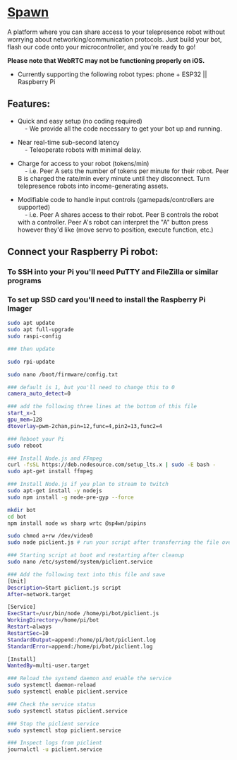 # [Spawn](https://sp4wn.com)

A platform where you can share access to your telepresence robot without worrying about networking/communication protocols. Just build your bot, flash our code onto your microcontroller, and you're ready to go! 

**Please note that WebRTC may not be functioning properly on iOS.**

- Currently supporting the following robot types: phone + ESP32 || Raspberry Pi


## Features:

- Quick and easy setup (no coding required)  
    &nbsp;&nbsp;&nbsp;&nbsp;- We provide all the code necessary to get your bot up and running.

- Near real-time sub-second latency  
    &nbsp;&nbsp;&nbsp;&nbsp;- Teleoperate robots with minimal delay. 

- Charge for access to your robot (tokens/min)  
    &nbsp;&nbsp;&nbsp;&nbsp;- i.e. Peer A sets the number of tokens per minute for their robot. Peer B is charged the rate/min every minute until they disconnect. Turn telepresence robots into income-generating assets.

- Modifiable code to handle input controls (gamepads/controllers are supported)  
    &nbsp;&nbsp;&nbsp;&nbsp;- i.e. Peer A shares access to their robot. Peer B controls the robot with a controller. Peer A's robot can interpret the "A" button press however they'd like (move servo to position, execute function, etc.)

## Connect your Raspberry Pi robot:

### To SSH into your Pi you'll need PuTTY and FileZilla or similar programs

### To set up SSD card you'll need to install the Raspberry Pi Imager
```bash
sudo apt update
sudo apt full-upgrade
sudo raspi-config

### then update

sudo rpi-update

sudo nano /boot/firmware/config.txt

### default is 1, but you'll need to change this to 0
camera_auto_detect=0

### add the following three lines at the bottom of this file
start_x=1
gpu_mem=128
dtoverlay=pwm-2chan,pin=12,func=4,pin2=13,func2=4

### Reboot your Pi
sudo reboot

### Install Node.js and FFmpeg
curl -fsSL https://deb.nodesource.com/setup_lts.x | sudo -E bash -
sudo apt-get install ffmpeg

### Install Node.js if you plan to stream to twitch
sudo apt-get install -y nodejs
sudo npm install -g node-pre-gyp --force

mkdir bot
cd bot
npm install node ws sharp wrtc @sp4wn/pipins

sudo chmod a+rw /dev/video0
sudo node piclient.js # run your script after transferring the file over using FileZilla

### Starting script at boot and restarting after cleanup
sudo nano /etc/systemd/system/piclient.service

### Add the following text into this file and save
[Unit]
Description=Start piclient.js script
After=network.target

[Service]
ExecStart=/usr/bin/node /home/pi/bot/piclient.js
WorkingDirectory=/home/pi/bot
Restart=always
RestartSec=10
StandardOutput=append:/home/pi/bot/piclient.log
StandardError=append:/home/pi/bot/piclient.log

[Install]
WantedBy=multi-user.target

### Reload the systemd daemon and enable the service
sudo systemctl daemon-reload
sudo systemctl enable piclient.service

### Check the service status
sudo systemctl status piclient.service

### Stop the piclient service
sudo systemctl stop piclient.service

### Inspect logs from piclient
journalctl -u piclient.service







